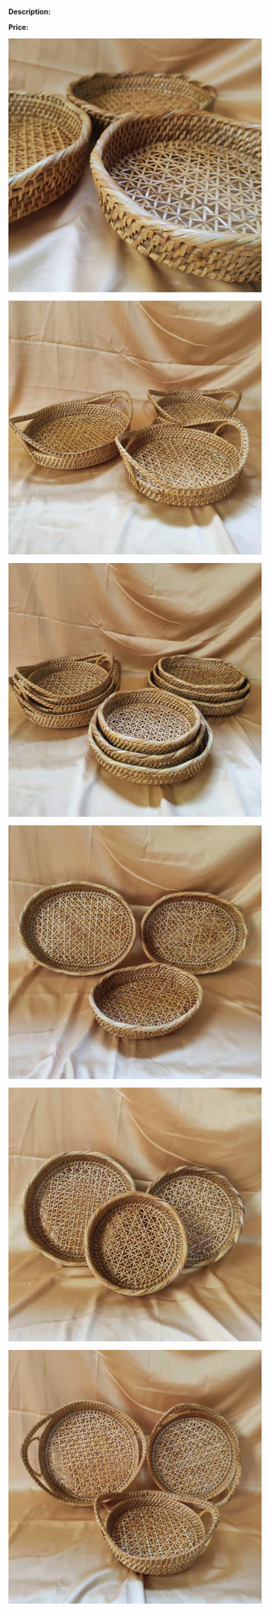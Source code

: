 **Description:**

**Price:**

![408.jpg](../images/408.jpg)

![409.jpg](../images/409.jpg)

![410.jpg](../images/410.jpg)

![411.jpg](../images/411.jpg)

![412.jpg](../images/412.jpg)

![413.jpg](../images/413.jpg)